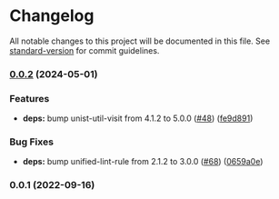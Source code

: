 # Changelog

All notable changes to this project will be documented in this file. See [standard-version](https://github.com/conventional-changelog/standard-version) for commit guidelines.

### [0.0.2](https://github.com/ybiquitous/remark-lint-no-mixed-case-url-hash/compare/v0.0.1...v0.0.2) (2024-05-01)

### Features

- **deps:** bump unist-util-visit from 4.1.2 to 5.0.0 ([#48](https://github.com/ybiquitous/remark-lint-no-mixed-case-url-hash/issues/48)) ([fe9d891](https://github.com/ybiquitous/remark-lint-no-mixed-case-url-hash/commit/fe9d89134f639488a56064c6163922f890de6869))

### Bug Fixes

- **deps:** bump unified-lint-rule from 2.1.2 to 3.0.0 ([#68](https://github.com/ybiquitous/remark-lint-no-mixed-case-url-hash/issues/68)) ([0659a0e](https://github.com/ybiquitous/remark-lint-no-mixed-case-url-hash/commit/0659a0ef8aa26a361d685f94a5684eba01294980))

### 0.0.1 (2022-09-16)
